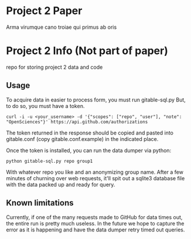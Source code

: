 # Project 2 Paper

Arma virumque cano troiae qui primus ab oris

# Project 2 Info (Not part of paper)
repo for storing project 2 data and code

## Usage
To acquire data in easier to process form, you must run gitable-sql.py
But, to do so, you must have a token.

`curl -i -u <your_username> -d '{"scopes": ["repo", "user"], "note": "OpenSciences"}' https://api.github.com/authorizations`

The token returned in the response should be copied and pasted into gitable.conf (copy gitable.conf.example) in the indicated place.

Once the token is installed, you can run the data dumper via python:
```
python gitable-sql.py repo group1
```
With whatever repo you like and an anonymizing group name. After a few minutes of churning over web requests, it'll spit out a sqlite3 database file with the data packed up and ready for query.

## Known limitations
Currently, if one of the many requests made to GitHub for data times out, the entire run is pretty much useless. In the future we hope to capture the error as it is happening and have the data dumper retry timed out queries.
